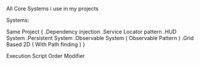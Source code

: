  All Core Systems i use in my projects

Systems:

Same Project
{
 .Dependency injection
 .Service Locator pattern
 .HUD System 
 .Persistent System
 .Observable System ( Observable Pattern )
 .Grid Based 2D ( With Path finding )
}

Execution Script Order Modifier
